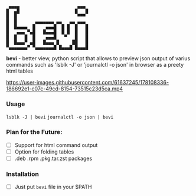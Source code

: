 ```                      
 ▄▄▄▄                      ▄▄▄
█  ▄█                     █   █
█  █                       ▀▀▀
█  █       ▄▄▄▄▄▄▄ ▄▄   ▄▄ ▄▄▄ 
█  █▄▄▄▄  █    ▄▄▄█  █ █  █   █
█   ▄▄▄ ▀▄█   █▄▄▄█  █ █  █   █
█  █   █  █    ▄▄▄█   ▀   █   █
█  █▄▄▄▀ ▄█   █▄▄▄ █     ██   █
▀▄▄▄▄▄▄▄▀ ▀▄▄▄▄▄▄▄█ █▄▄▄█ █▄▄▄█
```

**bevi** - better view, python script that allows to preview json output of varius commands such as 'lsblk -J' or 'journalctl -o json' in browser as a preety html tables

https://user-images.githubusercontent.com/61637245/178108336-186692e1-c07c-49cd-8154-73515c23d5ca.mp4

### Usage
`lsblk -J | bevi`
`journalctl -o json | bevi`

### Plan for the Future:
- [ ] Support for html command output
- [ ] Option for folding tables
- [ ] .deb .rpm .pkg.tar.zst packages

### Installation
- [ ] Just put `bevi` file in your $PATH
